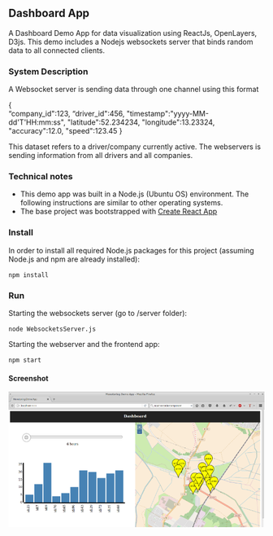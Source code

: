 ## Dashboard App
A Dashboard Demo App for data visualization using ReactJs, OpenLayers, D3js. This demo includes a Nodejs websockets server that binds random data to all connected clients.

### System Description
A Websocket server is sending data through one channel using this format

{  
   “company_id":123,
   “driver_id":456,
   "timestamp":"yyyy-MM-dd'T'HH:mm:ss",
   "latitude":52.234234,
   "longitude":13.23324,
   "accuracy":12.0,
   "speed":123.45
}

This dataset refers to a driver/company currently active. The webservers is sending information from all drivers and all companies. 


### Technical notes
- This demo app was built in a Node.js (Ubuntu OS) environment. The following instructions are similar to other operating systems.
- The base project was bootstrapped with [Create React App](https://github.com/facebookincubator/create-react-app)




### Install

In order to install all required Node.js packages for this project (assuming Node.js and npm are already installed):
```
npm install
```

### Run 

Starting the websockets server (go to /server folder):
```
node WebsocketsServer.js

```
Starting the webserver and the frontend app:
```
npm start
```
#### Screenshot
![App screenshot](/screenshot.png?raw=true "app screenshot")
